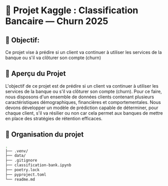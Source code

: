 # 💼 Projet Kaggle : Classification Bancaire — Churn 2025

## 🎯 Objectif: 
Ce projet vise à prédire si un client va continuer à utiliser les services de la banque ou s'il va clôturer son compte (churn)

## 🧠 Aperçu du Projet
L'objectif de ce projet est de prédire si un client va continuer à utiliser les services de la banque ou s'il va clôturer son compte (churn). Pour ce faire, nous disposons d'un ensemble de données clients contenant plusieurs caractéristiques démographiques, financières et comportementales. Nous devons développer un modèle de prédiction capable de déterminer, pour chaque client, s'il va résilier ou non car cela permet aux banques de mettre en place des stratégies de rétention efficaces.



## 📁 Organisation du projet
```bash
.
├── .venv/
├── data/
├── .gitignore
├── classification-bank.ipynb
├── poetry.lock
├── pyproject.toml
└── readme.md
